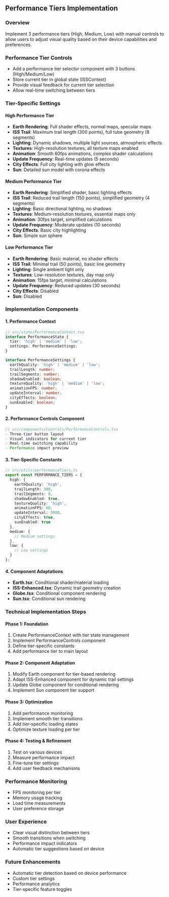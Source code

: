 ## Performance Tiers Implementation

### Overview
Implement 3 performance tiers (High, Medium, Low) with manual controls to allow users to adjust visual quality based on their device capabilities and preferences.

### Performance Tier Controls
- Add a performance tier selector component with 3 buttons (High/Medium/Low)
- Store current tier in global state (ISSContext)
- Provide visual feedback for current tier selection
- Allow real-time switching between tiers

### Tier-Specific Settings

#### High Performance Tier
- **Earth Rendering**: Full shader effects, normal maps, specular maps
- **ISS Trail**: Maximum trail length (300 points), full tube geometry (8 segments)
- **Lighting**: Dynamic shadows, multiple light sources, atmospheric effects
- **Textures**: High-resolution textures, all texture maps enabled
- **Animation**: Smooth 60fps animations, complex shader calculations
- **Update Frequency**: Real-time updates (5 seconds)
- **City Effects**: Full city lighting with glow effects
- **Sun**: Detailed sun model with corona effects

#### Medium Performance Tier
- **Earth Rendering**: Simplified shader, basic lighting effects
- **ISS Trail**: Reduced trail length (150 points), simplified geometry (4 segments)
- **Lighting**: Basic directional lighting, no shadows
- **Textures**: Medium-resolution textures, essential maps only
- **Animation**: 30fps target, simplified calculations
- **Update Frequency**: Moderate updates (10 seconds)
- **City Effects**: Basic city highlighting
- **Sun**: Simple sun sphere

#### Low Performance Tier
- **Earth Rendering**: Basic material, no shader effects
- **ISS Trail**: Minimal trail (50 points), basic line geometry
- **Lighting**: Single ambient light only
- **Textures**: Low-resolution textures, day map only
- **Animation**: 15fps target, minimal calculations
- **Update Frequency**: Reduced updates (30 seconds)
- **City Effects**: Disabled
- **Sun**: Disabled

### Implementation Components

#### 1. Performance Context
```typescript
// src/state/PerformanceContext.tsx
interface PerformanceState {
  tier: 'high' | 'medium' | 'low';
  settings: PerformanceSettings;
}

interface PerformanceSettings {
  earthQuality: 'high' | 'medium' | 'low';
  trailLength: number;
  trailSegments: number;
  shadowEnabled: boolean;
  textureQuality: 'high' | 'medium' | 'low';
  animationFPS: number;
  updateInterval: number;
  cityEffects: boolean;
  sunEnabled: boolean;
}
```

#### 2. Performance Controls Component
```typescript
// src/components/Controls/PerformanceControls.tsx
- Three-tier button layout
- Visual indicators for current tier
- Real-time switching capability
- Performance impact preview
```

#### 3. Tier-Specific Constants
```typescript
// src/utils/performanceTiers.ts
export const PERFORMANCE_TIERS = {
  high: {
    earthQuality: 'high',
    trailLength: 300,
    trailSegments: 8,
    shadowEnabled: true,
    textureQuality: 'high',
    animationFPS: 60,
    updateInterval: 5000,
    cityEffects: true,
    sunEnabled: true
  },
  medium: {
    // Medium settings
  },
  low: {
    // Low settings
  }
};
```

#### 4. Component Adaptations
- **Earth.tsx**: Conditional shader/material loading
- **ISS-Enhanced.tsx**: Dynamic trail geometry creation
- **Globe.tsx**: Conditional component rendering
- **Sun.tsx**: Conditional sun rendering

### Technical Implementation Steps

#### Phase 1: Foundation
1. Create PerformanceContext with tier state management
2. Implement PerformanceControls component
3. Define tier-specific constants
4. Add performance tier to main layout

#### Phase 2: Component Adaptation
1. Modify Earth component for tier-based rendering
2. Adapt ISS-Enhanced component for dynamic trail settings
3. Update Globe component for conditional rendering
4. Implement Sun component tier support

#### Phase 3: Optimization
1. Add performance monitoring
2. Implement smooth tier transitions
3. Add tier-specific loading states
4. Optimize texture loading per tier

#### Phase 4: Testing & Refinement
1. Test on various devices
2. Measure performance impact
3. Fine-tune tier settings
4. Add user feedback mechanisms

### Performance Monitoring
- FPS monitoring per tier
- Memory usage tracking
- Load time measurements
- User preference storage

### User Experience
- Clear visual distinction between tiers
- Smooth transitions when switching
- Performance impact indicators
- Automatic tier suggestions based on device

### Future Enhancements
- Automatic tier detection based on device performance
- Custom tier settings
- Performance analytics
- Tier-specific feature toggles

